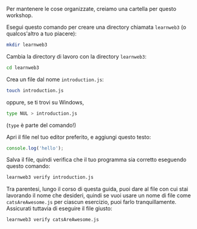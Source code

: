 Per mantenere le cose organizzate, creiamo una cartella per questo workshop.

Esegui questo comando per creare una directory chiamata `learnweb3` (o qualcos'altro a tuo piacere):

```bash
mkdir learnweb3
```

Cambia la directory di lavoro con la directory `learnweb3`:

```bash
cd learnweb3
```

Crea un file dal nome `introduction.js`:

```bash
touch introduction.js
```

oppure, se ti trovi su Windows,
```bash
type NUL > introduction.js
```
(`type` è parte del comando!)

Apri il file nel tuo editor preferito, e aggiungi questo testo:

```js
console.log('hello');
```

Salva il file, quindi verifica che il tuo programma sia corretto eseguendo questo comando:

```bash
learnweb3 verify introduction.js
```

Tra parentesi, lungo il corso di questa guida, puoi dare al file con cui stai lavorando il nome che desideri, quindi se vuoi usare un nome di file come `catsAreAwesome.js` per ciascun esercizio, puoi farlo tranquillamente. Assicurati tuttavia di eseguire il file giusto:

```bash
learnweb3 verify catsAreAwesome.js
```

